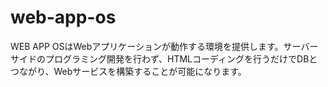 web-app-os
==========

WEB APP OSはWebアプリケーションが動作する環境を提供します。サーバーサイドのプログラミング開発を行わず、HTMLコーディングを行うだけでDBとつながり、Webサービスを構築することが可能になります。
